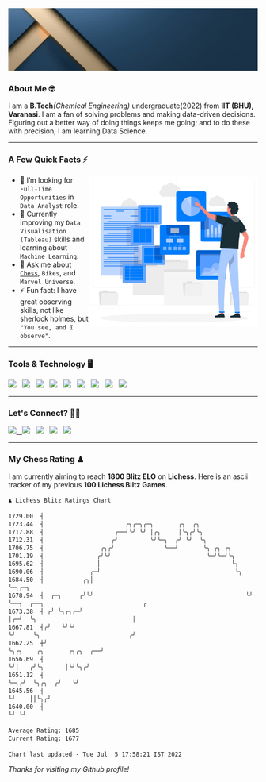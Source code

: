   <img src= "https://github.com/Laxman-Lakhan/Laxman-Lakhan/blob/master/Assets/Header.gif">

### About Me 🤓

I am a **B.Tech**_(Chemical Engineering)_ undergraduate(2022) from **IIT (BHU), Varanasi**. I am a fan of solving problems and making data-driven decisions. Figuring out a better way of doing things keeps me going; and to do these with precision, I am learning Data Science.

---

### A Few Quick Facts ⚡️
<img align="right" alt="Coding" width="340" src="https://github.com/Laxman-Lakhan/Laxman-Lakhan/blob/master/Assets/Data_Vector.jpg">   

- 🤝 I’m looking for `Full-Time Opportunities` in `Data Analyst` role.
- 📖 Currently improving my `Data Visualisation (Tableau)` skills and learning about `Machine Learning`.
- 💬 Ask me about [`Chess`](https://lichess.org/@/YourKingIsInDanger), `Bikes`, and `Marvel Universe`.
- ⚡️ Fun fact: I have great observing skills, not like sherlock holmes, but `"You see, and I observe"`.

---
### Tools & Technology 🖥

<img src="https://img.shields.io/badge/Python-white?logo=Python&logoColor=ColorName&style=ShieldStyle" /> &nbsp;
<img src="https://img.shields.io/badge/MySQL-white?logo=MySQL&logoColor=ColorName&style=ShieldStyle" /> &nbsp;
<img src="https://img.shields.io/badge/Tableau-white?logo=Tableau&logoColor=ColorName&style=ShieldStyle" /> &nbsp;
<img src="https://img.shields.io/badge/Advance Excel-white?logo=Microsoft+Excel&logoColor=196F3D&style=ShieldStyle" /> &nbsp;
<img src="https://img.shields.io/badge/Google Analytics-white?logo=Google+Analytics&logoColor=ColorName&style=ShieldStyle" /> &nbsp;
<img src="https://img.shields.io/badge/Jupyter-white?logo=Jupyter&logoColor=ColorName&style=ShieldStyle" /> &nbsp;
<img src="https://img.shields.io/badge/pandas-white?logo=Pandas&logoColor=000080&style=ShieldStyle" /> &nbsp;
<img src="https://img.shields.io/badge/numpy-white?logo=Numpy&logoColor=85C1E9&style=ShieldStyle" /> &nbsp;
<img src="https://img.shields.io/badge/scikit learn-white?logo=Scikit+Learn&logoColor=ColorName&style=ShieldStyle" /> &nbsp;



---

### Let's Connect? 🫳🏻

<a href="mailto:laxmansingh.lakhan@gmail.com"> <img src="https://img.icons8.com/fluent/48/000000/gmail.png" width="3.5%"/> &nbsp;
[<img src="https://img.icons8.com/color/48/000000/linkedin.png" width="3.5%"/>](https://www.linkedin.com/in/laxman-lakhan/)  &nbsp;
[<img src="https://img.icons8.com/fluent/48/000000/facebook-new.png" width="3.5%"/>](https://www.facebook.com/s.laxmanlakhan/)  &nbsp;
[<img src="https://img.icons8.com/fluent/48/000000/instagram-new.png" width="3.5%"/>](https://www.instagram.com/laxman.lakhan/)  &nbsp;
[<img src="https://img.icons8.com/color/48/000000/twitter.png" width="3.5%"/>](https://twitter.com/laxman__lakhan)  &nbsp;

 ---
  
### My Chess Rating ♟
  
I am currently aiming to reach **1800 Blitz ELO** on **Lichess**. Here is an ascii tracker of my previous **100 Lichess Blitz Games**.

  ```
  ♟︎ 𝙻𝚒𝚌𝚑𝚎𝚜𝚜 𝙱𝚕𝚒𝚝𝚣 𝚁𝚊𝚝𝚒𝚗𝚐𝚜 𝙲𝚑𝚊𝚛𝚝
  
 1729.00  ┤
 1723.44  ┤                       ╭╮╭─╮╭─╮       ╭╮  ╭╮
 1717.88  ┤                    ╭──╯╰╯ ╰╯ │╭╮     │╰╮╭╯╰╮
 1712.31  ┤                   ╭╯         ╰╯╰─╮  ╭╯ ╰╯  ╰╮
 1706.75  ┤                ╭╮╭╯              ╰──╯       ╰╮ ╭╮ ╭╮
 1701.19  ┤               ╭╯╰╯                           ╰─╯╰─╯╰╮
 1695.62  ┤               │                                     ╰╮
 1690.06  ┤             ╭─╯                                      ╰╮
 1684.50  ┤           ╭╮│                                         ╰─╮╭─╮
 1678.94  ┤  ╭─╮     ╭╯╰╯                                           ╰╯ ╰──╮  ╭──╮                            ╭
 1673.38  ┤ ╭╯ ╰╮╭╮╭─╯                                                    │╭─╯  ╰╮                           │
 1667.81  ┤╭╯   ╰╯╰╯                                                      ╰╯     ╰╮                         ╭╯
 1662.25  ┼╯                                                                      ╰╮╭╮    ╭╮       ╭╮╭╮  ╭──╯
 1656.69  ┤                                                                        ╰╯│   ╭╯╰╮      │╰╯╰╮╭╯
 1651.12  ┤                                                                          ╰─╮╭╯  ╰╮╭╮  ╭╯   ╰╯
 1645.56  ┤                                                                            ╰╯    ││╰╮╭╯
 1640.00  ┤                                                                                  ╰╯ ╰╯ 

Average Rating: 1685
Current Rating: 1677

Chart last updated - Tue Jul  5 17:58:21 IST 2022  
  ```
  
  
*Thanks for visiting my Github profile!*
